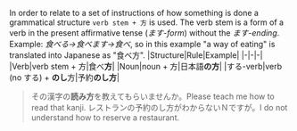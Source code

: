 In order to relate to a set of instructions of how something is done a grammatical structure `verb stem + 方` is used. The verb stem is a form of a verb in the present affirmative tense (*ます-form*) without the *ます-ending*. Example: *食べる->食べます->食べ*, so in this example "a way of eating" is translated into Japanese as "食べ方".
|Structure|Rule|Example|
|-|-|-|
|Verb|verb stem + 方|食べ**方**|
|Noun|noun + 方|日本語**の方**|
|する-verb|verb (no する) + **のし**方|予約**のし方**|

>その漢字の**読み方**を教えてもらいませんか。Please teach me how to read that kanji.
>レストランの予約のし方がわからないＮですが。I do not understand how to reserve a restaurant.